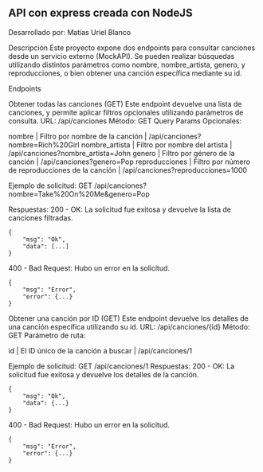 ## API con express creada con NodeJS

Desarrollado por: Matías Uriel Blanco

Descripción Este proyecto expone dos endpoints para consultar canciones desde un servicio externo (MockAPI). Se pueden realizar búsquedas utilizando distintos parámetros como nombre, nombre_artista, genero, y reproducciones, o bien obtener una canción específica mediante su id.

Endpoints

Obtener todas las canciones (GET) Este endpoint devuelve una lista de canciones, y permite aplicar filtros opcionales utilizando parámetros de consulta.
URL: /api/canciones Método: GET Query Params Opcionales:

nombre	| Filtro por nombre de la canción | /api/canciones?nombre=Rich%20Girl
nombre_artista | Filtro por nombre del artista | /api/canciones?nombre_artista=John
genero | Filtro por género de la canción | /api/canciones?genero=Pop
reproducciones | Filtro por número de reproducciones de la canción | /api/canciones?reproducciones=1000

Ejemplo de solicitud:
GET /api/canciones?nombre=Take%20On%20Me&genero=Pop

Respuestas:
200 - OK: La solicitud fue exitosa y devuelve la lista de canciones filtradas.
    
    {
        "msg": "Ok",
        "data": [...]
    }
400 - Bad Request: Hubo un error en la solicitud.

    {
        "msg": "Error",
        "error": {...}
    }
Obtener una canción por ID (GET) Este endpoint devuelve los detalles de una canción específica utilizando su id.
URL: /api/canciones/{id} Método: GET Parámetro de ruta:

id | El ID único de la canción a buscar | /api/canciones/1

Ejemplo de solicitud:
GET /api/canciones/1
Respuestas:
200 - OK: La solicitud fue exitosa y devuelve los detalles de la canción.

    {
        "msg": "Ok",
        "data": {...}
    }
400 - Bad Request: Hubo un error en la solicitud.

    {
        "msg": "Error",
        "error": {...}
    }